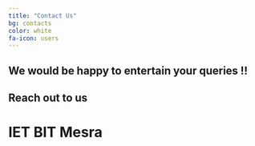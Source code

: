 ```yaml
---
title: "Contact Us"
bg: contacts
color: white
fa-icon: users
---
```


## We would be happy to entertain your queries !!
## Reach out to us 
# IET BIT Mesra

<div class="contacts">
  <div class="col s12 organiser-logo">
    
  </div>
  <div class="SocialBox">
    <div><a href="https://github.com/ietbitmesra" target="blank"><i class="fa fa-github"></i></a></div>
    <div><a href="https://www.facebook.com/ietbitmesra/" target="blank"><i class="fa fa-facebook"></i></a></div>
    <div><a href="https://linkedin.com/company/iet-on-campus-bit-mesra" target="blank"><i class="fa fa-linkedin"></i></a></div>
    <div><a href="mailto:iet@bitmesra.ac.in" target="blank"><i class="fa fa-envelope"></i></a></div>
    <div><a href="mailto:goshrow@gmail.com" target="blank"><i class="fa fa-envelope-o"></i></a></div>
  </div>
</div>

<!-- # Parceiros
<div class="row partners">
  <div class="col s12 partner valign">
    <a href="http://subvisual.co" target="blank"><img src="img/contacts/subvisual.png"/></a>
  </div>
  <div class="col s12 partner full-width valign">
    <a href="http://eurotux.com" target="blank"><img src="img/contacts/eurotux.png"/></a>
  </div>
  <div class="col s12 partner valign">
    <a href="https://www.facebook.com/padariaepastelaria.madrugadora" target="blank">
      <h4> Padaria e Pastelaria </h4>
      <h1> Madrugadora </h1>
    </a>
  </div>
</div> -->
